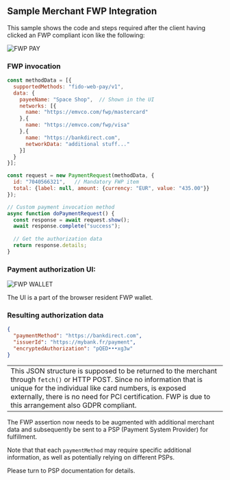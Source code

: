 ## Sample Merchant FWP Integration
This sample shows the code and steps required after the
client having clicked an FWP compliant icon like the following:

![FWP PAY](https://fido-web-pay.github.io/specification/images/fwp-pay.svg)


### FWP invocation
```javascript
const methodData = [{
  supportedMethods: "fido-web-pay/v1",
  data: {
    payeeName: "Space Shop",  // Shown in the UI
    networks: [{
      name: "https://emvco.com/fwp/mastercard"
    },{
      name: "https://emvco.com/fwp/visa"
    },{
      name: "https://bankdirect.com",
      networkData: "additional stuff..."
    }]
  }
}];

const request = new PaymentRequest(methodData, {
  id: "7040566321",   // Mandatory FWP item
  total: {label: null, amount: {currency: "EUR", value: "435.00"}}
});

// Custom payment invocation method
async function doPaymentRequest() {
  const response = await request.show();
  await response.complete("success");
  
  // Get the authorization data
  return response.details;
}
```
### Payment authorization UI:
![FWP WALLET](https://fido-web-pay.github.io/specification/images/ui.svg)

The UI is a part of the browser resident FWP wallet.

### Resulting authorization data
```json
{
  "paymentMethod": "https://bankdirect.com",
  "issuerId": "https://mybank.fr/payment",
  "encryptedAuthorization": "pQED•••xg3w"
}
```
<table><tr><td>
This JSON structure is supposed to be returned to the merchant 
through <code>fetch()</code> or HTTP POST.  Since no
information that is unique for the individual
like card numbers, is exposed externally, there is no
need for PCI certification.
FWP is due to this arrangement also GDPR compliant.
</td></tr></table>

The FWP assertion now needs to be augmented with additional merchant data 
and subsequently be sent to a PSP (Payment System Provider) for fulfillment.

Note that that each `paymentMethod` may require specific additional information,
as well as potentially relying on different PSPs.

Please turn to PSP documentation for details. 
